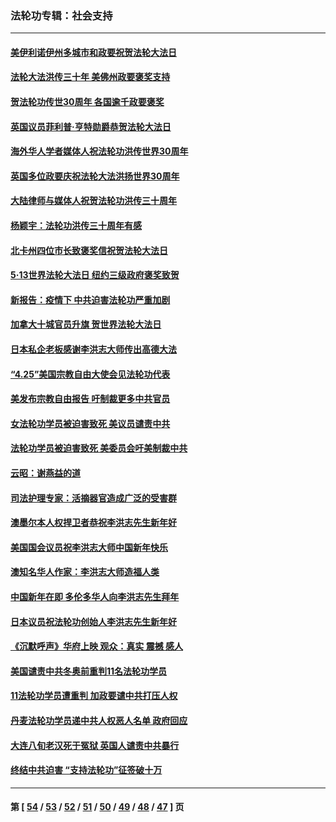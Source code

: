 ### 法轮功专辑：社会支持
---
#### [美伊利诺伊州多城市和政要祝贺法轮大法日](../../pages/nf4386/n13737149.md?05160430) 
#### [法轮大法洪传三十年 美佛州政要褒奖支持](../../pages/nf4386/n13737103.md?05160430) 
#### [贺法轮功传世30周年 各国逾千政要褒奖](../../pages/nf4386/n13735828.md?05160430) 
#### [英国议员菲利普‧亨特勋爵恭贺法轮大法日](../../pages/nf4386/n13736187.md?05160430) 
#### [海外华人学者媒体人祝法轮功洪传世界30周年](../../pages/nf4386/n13735835.md?05160430) 
#### [英国多位政要庆祝法轮大法洪扬世界30周年](../../pages/nf4386/n13734739.md?05160430) 
#### [大陆律师与媒体人祝贺法轮功洪传三十周年](../../pages/nf4386/n13735062.md?05160430) 
#### [杨颖宇：法轮功洪传三十周年有感](../../pages/nf4386/n13734884.md?05160430) 
#### [北卡州四位市长致褒奖信祝贺法轮大法日](../../pages/nf4386/n13733292.md?05160430) 
#### [5·13世界法轮大法日 纽约三级政府褒奖致贺](../../pages/nf4386/n13732651.md?05160430) 
#### [新报告：疫情下 中共迫害法轮功严重加剧](../../pages/nf4386/n13732612.md?05160430) 
#### [加拿大十城官员升旗 贺世界法轮大法日](../../pages/nf4386/n13729166.md?05160430) 
#### [日本私企老板感谢李洪志大师传出高德大法](../../pages/nf4386/n13726335.md?05160430) 
#### [“4.25”美国宗教自由大使会见法轮功代表](../../pages/nf4386/n13724124.md?05160430) 
#### [美发布宗教自由报告 吁制裁更多中共官员](../../pages/nf4386/n13720670.md?05160430) 
#### [女法轮功学员被迫害致死 美议员谴责中共](../../pages/nf4386/n13682069.md?05160430) 
#### [法轮功学员被迫害致死 美委员会吁美制裁中共](../../pages/nf4386/n13631310.md?05160430) 
#### [云昭：谢燕益的道](../../pages/nf4386/n13607391.md?05160430) 
#### [司法护理专家：活摘器官造成广泛的受害群](../../pages/nf4386/n13570425.md?05160430) 
#### [澳墨尔本人权捍卫者恭祝李洪志先生新年好](../../pages/nf4386/n13556164.md?05160430) 
#### [美国国会议员祝李洪志大师中国新年快乐](../../pages/nf4386/n13554208.md?05160430) 
#### [澳知名华人作家：李洪志大师造福人类](../../pages/nf4386/n13552049.md?05160430) 
#### [中国新年在即 多伦多华人向李洪志先生拜年](../../pages/nf4386/n13531756.md?05160430) 
#### [日本议员祝法轮功创始人李洪志先生新年好](../../pages/nf4386/n13543228.md?05160430) 
#### [《沉默呼声》华府上映 观众：真实 震撼 感人](../../pages/nf4386/n13524739.md?05160430) 
#### [美国谴责中共冬奥前重判11名法轮功学员](../../pages/nf4386/n13521806.md?05160430) 
#### [11法轮功学员遭重判 加政要谴中共打压人权](../../pages/nf4386/n13521294.md?05160430) 
#### [丹麦法轮功学员递中共人权恶人名单 政府回应](../../pages/nf4386/n13497482.md?05160430) 
#### [大连八旬老汉死于冤狱 英国人谴责中共暴行](../../pages/nf4386/n13480118.md?05160430) 
#### [终结中共迫害 “支持法轮功”征签破十万](../../pages/nf4386/n13471084.md?05160430) 

---
#### 第 [ [54](./54.md?05160430) / [53](./53.md?05160430) / [52](./52.md?05160430) / [51](./51.md?05160430) / [50](./50.md?05160430) / [49](./49.md?05160430) / [48](./48.md?05160430) / [47](./47.md?05160430) ] 页
